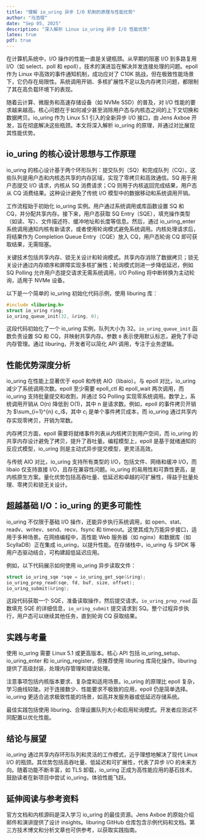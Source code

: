 ```yaml
---
title: "理解 io_uring 异步 I/O 机制的原理与性能优势"
author: "马浩琨"
date: "Sep 05, 2025"
description: "深入解析 Linux io_uring 异步 I/O 性能优势"
latex: true
pdf: true
---
```



在计算机系统中，I/O 操作的性能一直是关键瓶颈。从早期的阻塞 I/O 到多路复用 I/O（如 select、poll 和 epoll），技术的演进旨在解决并发连接处理的问题。epoll 作为 Linux 中高效的事件通知机制，成功应对了 C10K 挑战，但在极致性能场景下，它仍存在局限性。系统调用开销、多核扩展性不足以及内存拷贝问题，都限制了其在高负载环境下的表现。

随着云计算、微服务和高速存储设备（如 NVMe SSD）的普及，对 I/O 性能的要求越来越高。核心问题在于如何减少甚至消除用户态与内核态之间的上下文切换和数据拷贝。io_uring 作为 Linux 5.1 引入的全新异步 I/O 接口，由 Jens Axboe 开发，旨在彻底解决这些瓶颈。本文将深入解析 io_uring 的原理，并通过对比展现其性能优势。

## io_uring 的核心设计思想与工作原理

io_uring 的核心设计基于两个环形队列：提交队列（SQ）和完成队列（CQ）。这些队列是用户态和内核态共享的内存区域，实现了零拷贝和高效通信。SQ 用于用户态提交 I/O 请求，内核从 SQ 消费请求；CQ 则用于内核返回完成结果，用户态从 CQ 消费结果。这种设计避免了传统 I/O 模型中的数据移动和系统调用开销。

工作流程始于初始化 io_uring 实例。用户通过系统调用或库函数设置 SQ 和 CQ，并分配共享内存。接下来，用户态获取 SQ Entry（SQE），填充操作类型（如读、写）、文件描述符、缓冲地址和长度等信息。然后，通过 io_uring_enter 系统调用通知内核有新请求，或者使用轮询模式避免系统调用。内核处理请求后，将结果作为 Completion Queue Entry（CQE）放入 CQ，用户态轮询 CQ 即可获取结果，无需阻塞。

关键技术包括共享内存、锁无关设计和轮询模式。共享内存消除了数据拷贝；锁无关设计通过内存顺序和屏障实现多核扩展性；轮询模式则进一步降低延迟，例如 SQ Polling 允许用户态提交请求无需系统调用，I/O Polling 将中断转换为主动轮询，适用于 NVMe 设备。

以下是一个简单的 io_uring 初始化代码示例，使用 liburing 库：

```c
#include <liburing.h>
struct io_uring ring;
io_uring_queue_init(32, &ring, 0);
```

这段代码初始化了一个 io_uring 实例，队列大小为 32。`io_uring_queue_init` 函数负责设置 SQ 和 CQ，并映射共享内存。参数 `0` 表示使用默认标志，避免了手动内存管理。通过 liburing，开发者可以简化 API 调用，专注于业务逻辑。

## 性能优势深度分析

io_uring 在性能上显著优于 epoll 和传统 AIO（libaio）。与 epoll 对比，io_uring 减少了系统调用次数。epoll 至少需要 epoll_ctl 和 epoll_wait 两次调用，而 io_uring 支持批量提交和收割，并通过 SQ Polling 实现零系统调用。数学上，系统调用开销从 O(n) 降低到 O(1)，其中 n 是请求数。例如，epoll 的事件拷贝开销为 $\sum_{i=1}^{n} c_i$，其中 $c_i$ 是单个事件拷贝成本，而 io_uring 通过共享内存实现零拷贝，开销为常数。

内存拷贝方面，epoll 需要将就绪事件列表从内核拷贝到用户空间，而 io_uring 的共享内存设计避免了拷贝，提升了吞吐量。编程模型上，epoll 是基于就绪通知的反应式模型，io_uring 则是主动式异步提交模型，更灵活高效。

与传统 AIO 对比，io_uring 支持所有类型的 I/O，包括文件、网络和缓冲 I/O，而 libaio 仅支持直接 I/O，且存在兼容性问题。io_uring 的易用性和可靠性更高，是内核原生方案。量化优势包括高吞吐量、低延迟和卓越的可扩展性，得益于批量处理、零拷贝和锁无关设计。

## 超越基础 I/O：io_uring 的更多可能性

io_uring 不仅限于基础 I/O 操作，还能异步执行系统调用，如 open、stat、readv、writev、send、recv、fsync 和 timeout。这使其成为万能异步接口，适用于多种场景。在网络编程中，高性能 Web 服务器（如 nginx）和数据库（如 ScyllaDB）正在集成 io_uring，以提升性能。在存储栈中，io_uring 与 SPDK 等用户态驱动结合，可构建超低延迟应用。

例如，以下代码展示如何使用 io_uring 异步读取文件：

```c
struct io_uring_sqe *sqe = io_uring_get_sqe(&ring);
io_uring_prep_read(sqe, fd, buf, size, offset);
io_uring_submit(&ring);
```

这段代码获取一个 SQE，准备读取操作，然后提交请求。`io_uring_prep_read` 函数填充 SQE 的详细信息，`io_uring_submit` 提交请求到 SQ。整个过程异步执行，用户态可以继续其他任务，直到轮询 CQ 获取结果。

## 实践与考量

使用 io_uring 需要 Linux 5.1 或更高版本。核心 API 包括 io_uring_setup、io_uring_enter 和 io_uring_register，但推荐使用 liburing 库简化操作。liburing 提供了高级封装，处理内存管理和错误处理。

注意事项包括内核版本要求、复杂度和适用场景。io_uring 的原理比 epoll 复杂，学习曲线较陡。对于连接数少、性能要求不极致的应用，epoll 仍是简单选择。io_uring 更适合追求极致性能的场景，如高并发服务器或低延迟存储系统。

最佳实践包括使用 liburing、合理设置队列大小和启用轮询模式。开发者应测试不同配置以优化性能。

## 结论与展望

io_uring 通过共享内存环形队列和灵活的工作模式，近乎理想地解决了现代 Linux I/O 的瓶颈。其优势包括高吞吐量、低延迟和可扩展性，代表了异步 I/O 的未来方向。随着功能不断丰富，如 TLS 卸载，io_uring 正成为高性能应用的基石技术。鼓励读者在新项目中尝试 io_uring，体验性能飞跃。

## 延伸阅读与参考资料

官方文档和内核源码是深入学习 io_uring 的最佳资源。Jens Axboe 的原始介绍邮件和演讲提供了设计 insights。liburing GitHub 仓库包含示例代码和文档。第三方技术博文和分析文章也可供参考，以获取实践指南。
